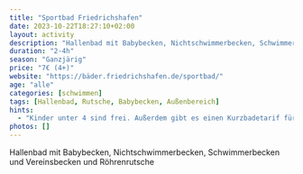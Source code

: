 ```yaml
---
title: "Sportbad Friedrichshafen"
date: 2023-10-22T18:27:10+02:00
layout: activity
description: "Hallenbad mit Babybecken, Nichtschwimmerbecken, Schwimmerbecken und Vereinsbecken und Röhrenrutsche"
duration: "2-4h"
season: "Ganzjärig"
price: "7€ (4+)"
website: "https://bäder.friedrichshafen.de/sportbad/"
age: "alle"
categories: [schwimmen]
tags: [Hallenbad, Rutsche, Babybecken, Außenbereich]
hints: 
  - "Kinder unter 4 sind frei. Außerdem gibt es einen Kurzbadetarif für 3,60€ (Stand 2023)."
photos: []
---
```

Hallenbad mit Babybecken, Nichtschwimmerbecken, Schwimmerbecken und Vereinsbecken und Röhrenrutsche